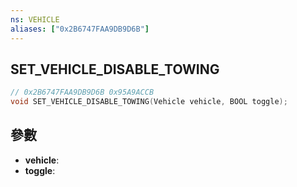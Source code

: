 ```yaml
---
ns: VEHICLE
aliases: ["0x2B6747FAA9DB9D6B"]
---
```

## SET_VEHICLE_DISABLE_TOWING

```c
// 0x2B6747FAA9DB9D6B 0x95A9ACCB
void SET_VEHICLE_DISABLE_TOWING(Vehicle vehicle, BOOL toggle);
```


## 參數
* **vehicle**: 
* **toggle**: 


